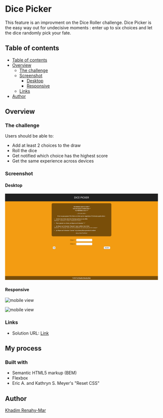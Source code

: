 # Dice Picker
This feature is an improvment on the Dice Roller challenge.
Dice Picker is the easy way out for undecisive moments : enter up to six choices and let the dice randomly pick your fate.

## Table of contents
  - [Table of contents](#table-of-contents)
  - [Overview](#overview)
    - [The challenge](#the-challenge)
    - [Screenshot](#screenshot)
      - [Desktop](#desktop)
      - [Responsive](#responsive)
    - [Links](#links)
  - [Author](#author)

## Overview
### The challenge
Users should be able to:
- Add at least 2 choices to the draw
- Roll the dice
- Get notified which choice has the highest score
- Get the same experience across devices

### Screenshot
#### Desktop
![desktop view](https://raw.githubusercontent.com/KhadimRenahyMar/Dice-Picker/main/portfolio/screenshots/0cover.webp)

#### Responsive
![mobile view]()

![mobile view]()

### Links
- Solution URL: [Link](https://khadimrenahymar.github.io/Dice-Picker/)

## My process
### Built with

- Semantic HTML5 markup (BEM)
- Flexbox
- Eric A. and Kathryn S. Meyer's "Reset CSS"

## Author
[Khadim Renahy-Mar](https://krem-portfolio.herokuapp.com/)